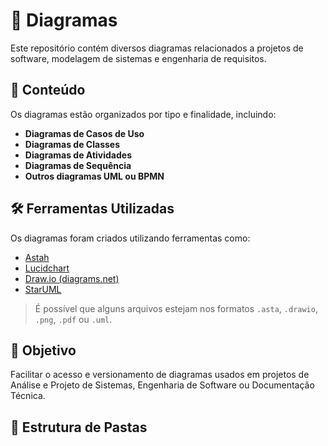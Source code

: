 # 📁 Diagramas

Este repositório contém diversos diagramas relacionados a projetos de software, modelagem de sistemas e engenharia de requisitos.

## 📌 Conteúdo

Os diagramas estão organizados por tipo e finalidade, incluindo:

- **Diagramas de Casos de Uso**
- **Diagramas de Classes**
- **Diagramas de Atividades**
- **Diagramas de Sequência**
- **Outros diagramas UML ou BPMN**

## 🛠️ Ferramentas Utilizadas

Os diagramas foram criados utilizando ferramentas como:

- [Astah](https://astah.net/)
- [Lucidchart](https://lucidchart.com)
- [Draw.io (diagrams.net)](https://draw.io)
- [StarUML](https://staruml.io)

> É possível que alguns arquivos estejam nos formatos `.asta`, `.drawio`, `.png`, `.pdf` ou `.uml`.

## 🎯 Objetivo

Facilitar o acesso e versionamento de diagramas usados em projetos de Análise e Projeto de Sistemas, Engenharia de Software ou Documentação Técnica.

## 📂 Estrutura de Pastas

